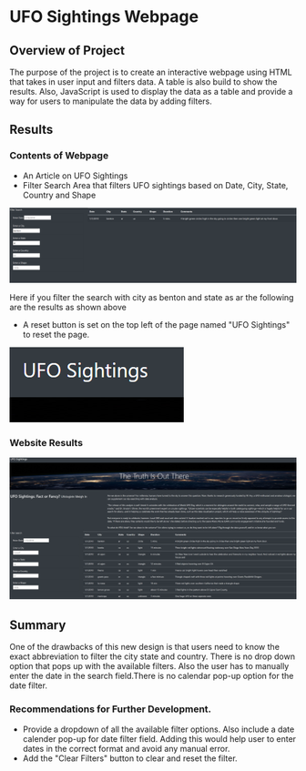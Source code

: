 # UFO Sightings Webpage

## Overview of Project

The purpose of the project is to create an interactive webpage using HTML that takes in user input and filters data. A table is also build to show the results. Also, JavaScript is used to display the data as a table and provide a way for users to manipulate the data by adding filters.

## Results

### Contents of Webpage

- An Article on UFO Sightings
- Filter Search Area that filters UFO sightings based on Date, City, State, Country and Shape

![Filter_Search.png](https://github.com/smj452/UFOs/blob/main/Static/images/Filter_Search.png)

Here if you filter the search with city as benton and state as ar the following are the results as shown above

- A reset button is set on the top left of the page named "UFO Sightings" to reset the page.

![Reset Button.png](https://github.com/smj452/UFOs/blob/main/Static/images/Reset%20Button.png)

### Website Results

![Website Results.png](https://github.com/smj452/UFOs/blob/main/Static/images/Website%20Results.png)

## Summary

One of the drawbacks of this new design is that users need to know the exact abbreviation to filter the city state and country. There is no drop down option that pops up with the available filters.
Also the user has to manually enter the date in the search field.There is no calendar pop-up option for the date filter. 


### Recommendations for Further Development.

- Provide a dropdown of all the available filter options. Also include a date calender pop-up for date filter field. Adding this would help user to enter dates in the correct format and avoid any manual error.
- Add the "Clear Filters" button to clear and reset the filter.
